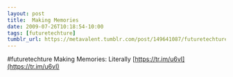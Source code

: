 ```yaml
---
layout: post
title:  Making Memories
date: 2009-07-26T10:18:54-10:00
tags: [futuretechture]
tumblr_url: https://metavalent.tumblr.com/post/149641087/futuretechture-making-memories-literally
---
```

#futuretechture Making Memories: Literally [https://tr.im/u6vI](https://tr.im/u6vI)

